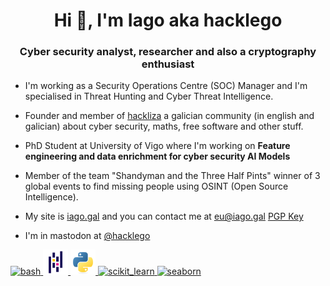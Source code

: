 <h1 align="center">Hi 👋, I'm Iago aka hacklego</h1>
<h3 align="center">Cyber security analyst, researcher and also a cryptography enthusiast</h3>

- I'm working as a Security Operations Centre (SOC) Manager and I'm specialised in Threat Hunting and Cyber Threat Intelligence.

- Founder and member of [hackliza](https://github.com/hackliza) a galician community (in english and galician) about cyber security, maths, free software and other stuff.

- PhD Student at University of Vigo where I'm working on **Feature engineering and data enrichment for cyber security AI Models**

- Member of the team "Shandyman and the Three Half Pints" winner of 3 global events to find missing people using OSINT (Open Source Intelligence).

- My site is [iago.gal](https://iago.gal) and you can contact me at [eu@iago.gal](mailto:eu@iago.gal) [PGP Key](https://keys.openpgp.org/vks/v1/by-fingerprint/C865DD53943C3BC6F197CB5568A00BCD06101039)

- I'm in mastodon at [@hacklego](https://defcon.social/@hacklego)

<p align="left"> <a href="https://www.gnu.org/software/bash/" target="_blank" rel="noreferrer"> <img src="https://www.vectorlogo.zone/logos/gnu_bash/gnu_bash-icon.svg" alt="bash" width="40" height="40"/> </a> <a href="https://pandas.pydata.org/" target="_blank" rel="noreferrer"> <img src="https://raw.githubusercontent.com/devicons/devicon/2ae2a900d2f041da66e950e4d48052658d850630/icons/pandas/pandas-original.svg" alt="pandas" width="40" height="40"/> </a> <a href="https://www.python.org" target="_blank" rel="noreferrer"> <img src="https://raw.githubusercontent.com/devicons/devicon/master/icons/python/python-original.svg" alt="python" width="40" height="40"/> </a> <a href="https://scikit-learn.org/" target="_blank" rel="noreferrer"> <img src="https://upload.wikimedia.org/wikipedia/commons/0/05/Scikit_learn_logo_small.svg" alt="scikit_learn" width="40" height="40"/> </a> <a href="https://seaborn.pydata.org/" target="_blank" rel="noreferrer"> <img src="https://seaborn.pydata.org/_images/logo-mark-lightbg.svg" alt="seaborn" width="40" height="40"/> </a> </p>
